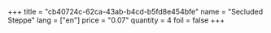 +++
title = "cb40724c-62ca-43ab-b4cd-b5fd8e454bfe"
name = "Secluded Steppe"
lang = ["en"]
price = "0.07"
quantity = 4
foil = false
+++
